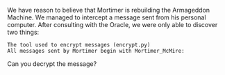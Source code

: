 We have reason to believe that Mortimer is rebuilding the Armageddon Machine. We managed to intercept a message sent from his personal computer. After consulting with the Oracle, we were only able to discover two things:

    The tool used to encrypt messages (encrypt.py)
    All messages sent by Mortimer begin with Mortimer_McMire:

Can you decrypt the message?
